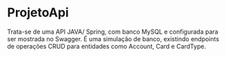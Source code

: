 # ProjetoApi

Trata-se de uma API JAVA/ Spring, com banco MySQL e configurada para ser mostrada no Swagger.
É uma simulação de banco, existindo endpoints de operações CRUD para entidades como Account, Card e CardType.
